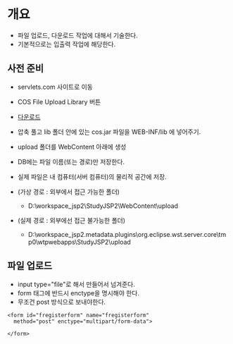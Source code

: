 # 개요 
- 파일 업로드, 다운로드 작업에 대해서 기술한다.
- 기본적으로는 입출력 작업에 해당한다. 

## 사전 준비
- servlets.com 사이트로 이동
- COS File Upload Library 버튼
- [다운로드](http://servlets.com/cos/cos-20.08.zip)
- 압축 풀고 lib 폴더 안에 있는 cos.jar 파일을 WEB-INF/lib 에 넣어주기.

- upload 폴더를 WebContent 아래에 생성

- DB에는 파일 이름(또는 경로)만 저장한다. 
- 실제 파일은 내 컴퓨터(서버 컴퓨터)의 물리적 공간에 저장. 

- (가상 경로 : 외부에서 접근 가능한 폴더)
  - D:\workspace_jsp2\StudyJSP2\WebContent\upload
- (실제 경로 : 외부에선 접근 불가능한 폴더)
  - D:\workspace_jsp2\.metadata\.plugins\org.eclipse.wst.server.core\tmp0\wtpwebapps\StudyJSP2\upload
## 파일 업로드 
- input type="file"로 해서 만들어서 넘겨준다. 
- form 태그에 반드시 enctype을 명시해야 한다. 
- 무조건 post 방식으로 보내야한다. 
```
<form id="fregisterform" name="fregisterform" 
  method="post" enctype="multipart/form-data">
  
</form>
```
